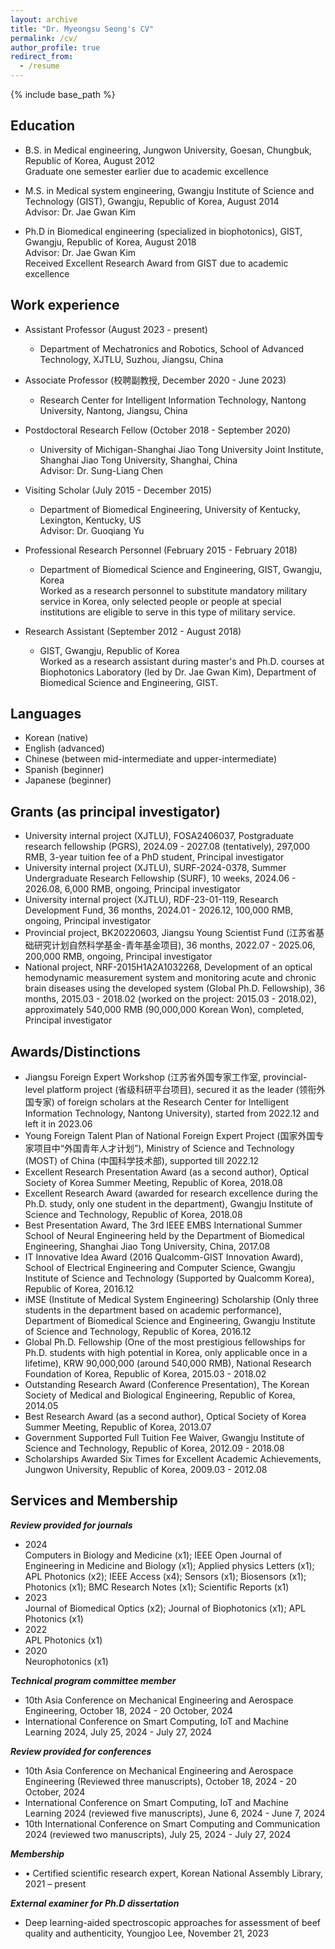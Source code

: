 ```yaml
---
layout: archive
title: "Dr. Myeongsu Seong's CV"
permalink: /cv/
author_profile: true
redirect_from:
  - /resume
---
```


{% include base_path %}

Education
-----
* B.S. in Medical engineering, Jungwon University, Goesan, Chungbuk, Republic of Korea, August 2012  
Graduate one semester earlier due to academic excellence  

* M.S. in Medical system engineering, Gwangju Institute of Science and Technology (GIST), Gwangju, Republic of Korea, August 2014  
Advisor: Dr. Jae Gwan Kim  

* Ph.D in Biomedical engineering (specialized in biophotonics), GIST, Gwangju, Republic of Korea, August 2018  
Advisor: Dr. Jae Gwan Kim  
Received Excellent Research Award from GIST due to academic excellence

Work experience
------
* Assistant Professor (August 2023 - present)
  * Department of Mechatronics and Robotics, School of Advanced Technology, XJTLU, Suzhou, Jiangsu, China  


* Associate Professor (校聘副教授, December 2020 - June 2023)
  * Research Center for Intelligent Information Technology, Nantong University, Nantong, Jiangsu, China  


* Postdoctoral Research Fellow (October 2018 - September 2020)
  * University of Michigan-Shanghai Jiao Tong University Joint Institute, Shanghai Jiao Tong University, Shanghai, China  
  Advisor: Dr. Sung-Liang Chen  


* Visiting Scholar (July 2015 - December 2015)
  * Department of Biomedical Engineering, University of Kentucky, Lexington, Kentucky, US  
  Advisor: Dr. Guoqiang Yu  


* Professional Research Personnel (February 2015 - February 2018)
  * Department of Biomedical Science and Engineering, GIST, Gwangju, Korea  
  Worked as a research personnel to substitute mandatory military service in Korea, only selected people or people at special institutions are eligible to serve in this type of military service.  


* Research Assistant (September 2012 - August 2018)
  * GIST, Gwangju, Republic of Korea  
  Worked as a research assistant during master's and Ph.D. courses at Biophotonics Laboratory (led by Dr. Jae Gwan Kim), Department of Biomedical Science and Engineering, GIST.    


Languages
------
* Korean (native)
* English (advanced)
* Chinese (between mid-intermediate and upper-intermediate)  
* Spanish (beginner)
* Japanese (beginner)

Grants (as principal investigator)
------
* University internal project (XJTLU), FOSA2406037, Postgraduate research fellowship (PGRS), 2024.09 - 2027.08 (tentatively), 297,000 RMB, 3-year tuition fee of a PhD student, Principal investigator   
* University internal project (XJTLU), SURF-2024-0378, Summer Undergraduate Research Fellowship (SURF), 10 weeks, 2024.06 - 2026.08, 6,000 RMB, ongoing, Principal investigator    
* University internal project (XJTLU), RDF-23-01-119, Research Development Fund, 36 months, 2024.01 - 2026.12, 100,000 RMB, ongoing, Principal investigator   
* Provincial project, BK20220603, Jiangsu Young Scientist Fund (江苏省基础研究计划自然科学基金-青年基金项目), 36 months, 2022.07 - 2025.06, 200,000 RMB, ongoing, Principal investigator
* National project, NRF-2015H1A2A1032268, Development of an optical hemodynamic measurement system and monitoring acute and chronic brain diseases using the developed system (Global Ph.D. Fellowship), 36 months, 2015.03 - 2018.02 (worked on the project: 2015.03 - 2018.02), approximately 540,000 RMB (90,000,000 Korean Won), completed, Principal investigator  


Awards/Distinctions
------
* Jiangsu Foreign Expert Workshop (江苏省外国专家工作室, provincial-level platform project (省级科研平台项目), secured it as the leader (领衔外国专家) of foreign scholars at the Research Center for Intelligent Information Technology, Nantong University), started from 2022.12 and left it in 2023.06
* Young Foreign Talent Plan of National Foreign Expert Project (国家外国专家项目中“外国青年人才计划”), Ministry of Science and Technology (MOST) of China (中国科学技术部), supported till 2022.12
* Excellent Research Presentation Award (as a second author), Optical Society of Korea Summer Meeting, Republic of Korea, 2018.08
* Excellent Research Award (awarded for research excellence during the Ph.D. study, only one student in the department), Gwangju Institute of Science and Technology, Republic of Korea, 2018.08
* Best Presentation Award, The 3rd IEEE EMBS International Summer School of Neural Engineering held by the Department of Biomedical Engineering, Shanghai Jiao Tong University, China, 2017.08
* IT Innovative Idea Award (2016 Qualcomm-GIST Innovation Award), School of Electrical Engineering and Computer Science, Gwangju Institute of Science and Technology (Supported by Qualcomm Korea), Republic of Korea, 2016.12
* iMSE (Institute of Medical System Engineering) Scholarship (Only three students in the department based on academic performance), Department of Biomedical Science and Engineering, Gwangju Institute of Science and Technology, Republic of Korea, 2016.12
* Global Ph.D. Fellowship (One of the most prestigious fellowships for Ph.D. students with high potential in Korea, only applicable once in a lifetime), KRW 90,000,000 (around 540,000 RMB), National Research Foundation of Korea, Republic of Korea, 2015.03 - 2018.02
* Outstanding Research Award (Conference Presentation), The Korean Society of Medical and Biological Engineering, Republic of Korea, 2014.05
* Best Research Award (as a second author), Optical Society of Korea Summer Meeting, Republic of Korea, 2013.07
* Government Supported Full Tuition Fee Waiver, Gwangju Institute of Science and Technology, Republic of Korea, 2012.09 - 2018.08
* Scholarships Awarded Six Times for Excellent Academic Achievements, Jungwon University, Republic of Korea, 2009.03 - 2012.08


Services and Membership
------
***Review provided for journals***   
* 2024   
Computers in Biology and Medicine (x1); IEEE Open Journal of Engineering in Medicine and Biology (x1); Applied physics Letters (x1); APL Photonics (x2); IEEE Access (x4); Sensors (x1); Biosensors (x1); Photonics (x1); BMC Research Notes (x1); Scientific Reports (x1)      
* 2023   
Journal of Biomedical Optics (x2); Journal of Biophotonics (x1); APL Photonics (x1)   
* 2022   
APL Photonics (x1)   
* 2020   
Neurophotonics (x1)   

***Technical program committee member***   
* 10th Asia Conference on Mechanical Engineering and Aerospace Engineering, October 18, 2024 - 20 October, 2024     
* International Conference on Smart Computing, IoT and Machine Learning 2024, July 25, 2024 - July 27, 2024   

***Review provided for conferences***   
* 10th Asia Conference on Mechanical Engineering and Aerospace Engineering (Reviewed three manuscripts), October 18, 2024 - 20 October, 2024   
* International Conference on Smart Computing, IoT and Machine Learning 2024 (reviewed five manuscripts), June 6, 2024 - June 7, 2024      
* 10th International Conference on Smart Computing and Communication 2024 (reviewed two manuscripts), July 25, 2024 - July 27, 2024   

***Membership***   
* •	Certified scientific research expert, Korean National Assembly Library, 2021 – present   

***External examiner for Ph.D dissertation***   
* Deep learning-aided spectroscopic approaches for assessment of beef quality and authenticity, Youngjoo Lee, November 21, 2023
